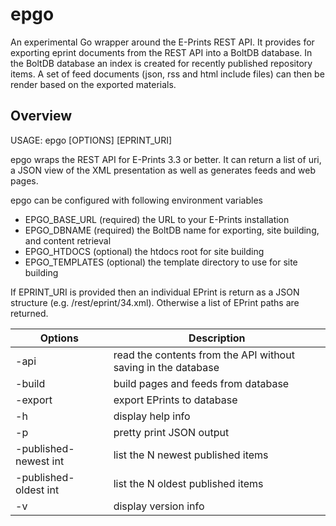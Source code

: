 # epgo

An experimental Go wrapper around the E-Prints REST API. It provides for 
exporting eprint documents from the REST API into a BoltDB database.  In
the BoltDB database an index is created for recently published repository items.
A set of feed documents (json, rss and html include files) can then be render
based on the exported materials.


## Overview

 USAGE: epgo [OPTIONS] [EPRINT_URI]

 epgo wraps the REST API for E-Prints 3.3 or better. It can return a list of uri,
 a JSON view of the XML presentation as well as generates feeds and web pages.

 epgo can be configured with following environment variables

 + EPGO_BASE_URL (required) the URL to your E-Prints installation
 + EPGO_DBNAME   (required) the BoltDB name for exporting, site building, and content retrieval
 + EPGO_HTDOCS   (optional) the htdocs root for site building
 + EPGO_TEMPLATES (optional) the template directory to use for site building

 If EPRINT_URI is provided then an individual EPrint is return as
 a JSON structure (e.g. /rest/eprint/34.xml). Otherwise a list of EPrint paths are
 returned.


| Options | Description |
|---------|-------------------------------------------------------------------|
| -api    | read the contents from the API without saving in the database     |
| -build  | build pages and feeds from database                               |
| -export | export EPrints to database                                        |
| -h      | display help info                                                 |
| -p      | pretty print JSON output                                          |
| -published-newest int | list the N newest published items                   |
| -published-oldest int | list the N oldest published items                   |
|    -v   | display version info                                              |

